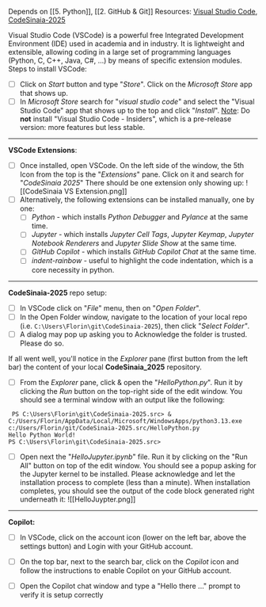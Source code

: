 Depends on [[5. Python]], [[2. GitHub & Git]]
Resources:  [Visual Studio Code](https://apps.microsoft.com/detail/xp9khm4bk9fz7q?hl=en-US&gl=US), [CodeSinaia-2025](https://github.com/inproted/CodeSinaia-2025)

Visual Studio Code (VSCode) is a powerful free Integrated Development Environment (IDE) used in academia and in industry. It is lightweight and extensible, allowing coding in a large set of programming languages (Python, C, C++, Java, C#, ...) by means of specific extension modules.
Steps to install VSCode:

- [ ] Click on *Start* button and type "*Store*". Click on the *Microsoft Store* app that shows up.
- [ ] In *Microsoft Store* search for "*visual studio code*" and select the "Visual Studio Code" app that shows up to the top and click "*Install*".
  <u>Note</u>: Do **not** install "Visual Studio Code - Insiders", which is a pre-release version: more features but less stable.

----
**VSCode Extensions**:
- [ ] Once installed, open VSCode. On the left side of the window, the 5th Icon from the top is the "*Extensions*" pane. Click on it and search for "*CodeSinaia 2025*" There should be one extension only showing up:
      ![[CodeSinaia VS Extension.png]]
- [ ] Alternatively, the following extensions can be installed manually, one by one:
	- [ ] *Python* - which installs *Python Debugger* and *Pylance* at the same time.
	- [ ] *Jupyter* - which installs *Jupyter Cell Tags*, *Jupyter Keymap*, *Jupyter Notebook Renderers* and *Jupyter Slide Show* at the same time.
	- [ ] *GitHub Copilot* - which installs *GitHub Copilot Chat* at the same time.
	- [ ] *indent-rainbow* - useful to highlight the code indentation, which is a core necessity in python.

----
**CodeSinaia-2025** repo setup:
- [ ] In VSCode click on "*File*" menu, then on "*Open Folder*".
- [ ] In the Open Folder window, navigate to the location of your local repo (i.e. `C:\Users\Florin\git\CodeSinaia-2025`), then click "*Select Folder"*.
- [ ] A dialog may pop up asking you to Acknowledge the folder is trusted. Please do so.

If all went well, you'll notice in the *Explorer* pane (first button from the left bar) the content of your local **CodeSinaia_2025** repository.
- [ ] From the *Explorer* pane, click & open the "*HelloPython.py*". Run it by clicking the *Run* button on the top-right side of the edit window.
   You should see a terminal window with an output like the following:
```
 PS C:\Users\Florin\git\CodeSinaia-2025.src> & C:/Users/Florin/AppData/Local/Microsoft/WindowsApps/python3.13.exe c:/Users/Florin/git/CodeSinaia-2025.src/HelloPython.py
Hello Python World!
PS C:\Users\Florin\git\CodeSinaia-2025.src> 
```
- [ ] Open next the "*HelloJupyter.ipynb*" file. Run it by clicking on the "Run All" button on top of the edit window.
   You should see a popup asking for the Jupyter kernel to be installed. Please acknowledge and let the installation process to complete (less than a minute). When installation completes, you should see the output of the code block generated right underneath it:
    ![[HelloJuypter.png]]
----
**Copilot:**
- [ ] In VSCode, click on the account icon (lower on the left bar, above the settings button) and Login with your GitHub account.
- [ ] On the top bar, next to the search bar, click on the *Copilot* icon and follow the instructions to enable Copilot on your GitHub account.
- [ ] Open the Copilot chat window and type a "Hello there ..." prompt to verify it is setup correctly

